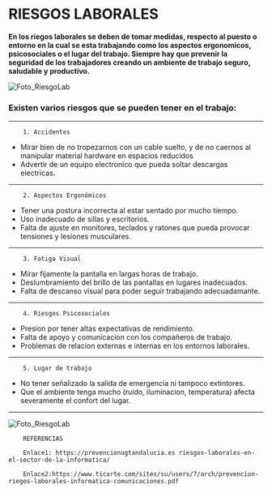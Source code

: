 # RIESGOS LABORALES

**En los riegos laborales se deben de tomar medidas, respecto al puesto o entorno en la cual se esta trabajando como los aspectos ergonomicos, psicosociales o el lugar del trabajo. Siempre hay que prevenir la seguridad de los trabajadores creando un ambiente de trabajo seguro, saludable y productivo.**


<!-- ENLACES -->
![Foto_RiesgoLab](https://www.educadictos.com/wp-content/uploads/2014/01/seguridad-informatica1-300x225.png)

### Existen varios riesgos que se pueden tener en el trabajo:

---

        1. Accidentes 
* Mirar bien de no tropezarnos con un cable suelto, y de no caernos al manipular material hardware en espacios reducidos
* Advertir de un equipo electronico que pueda soltar descargas electricas.

---

        2. Aspectos Ergonómicos
* Tener una postura incorrecta al estar sentado por mucho tiempo.
* Uso inadecuado de sillas y escritorios.
* Falta de ajuste en monitores, teclados y ratones que pueda provocar tensiones y lesiones musculares.

---

        3. Fatiga Visual
* Mirar fijamente la pantalla en largas horas de trabajo.
* Deslumbramiento del brillo de las pantallas en lugares inadecuados.
* Falta de descanso visual para poder seguir trabajando adecuadamante.

---

        4. Riesgos Psicosociales
* Presion por tener altas expectativas de rendimiento.
* Falta de apoyo y comunicacion con los compañeros de trabajo. 
* Problemas de relacion externas e internas en los entornos laborales.

---

        5. Lugar de trabajo
* No tener señalizado la salida de emergencia ni tampoco extintores.
* Que el ambiente tenga mucho (ruido, iluminacion, temperatura) afecta severamente el confort del lugar.

---

![Foto_RiesgoLab](img/2.png)


        REFERENCIAS
        
        Enlace1: https://prevencionugtandalucia.es riesgos-laborales-en-el-sector-de-la-informatica/

        Enlace2:https://www.ticarte.com/sites/su/users/7/arch/prevencion-riegos-laborales-informatica-comunicaciones.pdf

